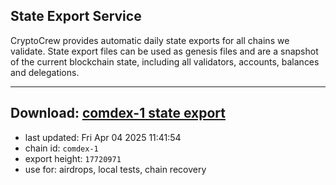 ## State Export Service
CryptoCrew provides automatic daily state exports for all chains we validate. State export files can be used as genesis files and are a snapshot of the current blockchain state, including all validators, accounts, balances and delegations.

---
**Download: [comdex-1 state export](https://dl-eu2.ccvalidators.com/SERVICE/comdex/comdex-1_export_17720971.json)**
---

- last updated: Fri Apr 04 2025 11:41:54
- chain id: `comdex-1`
- export height: `17720971`
- use for: airdrops, local tests, chain recovery
